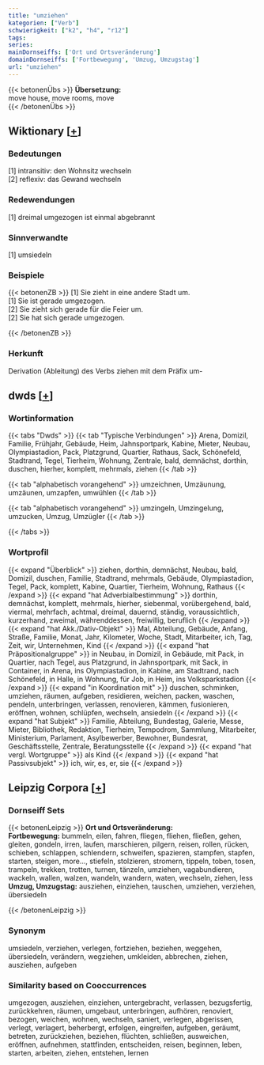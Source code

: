 ```yaml
---
title: "umziehen"
kategorien: ["Verb"]
schwierigkeit: ["k2", "h4", "r12"]
tags:
series:
mainDornseiffs: ['Ort und Ortsveränderung']
domainDornseiffs: ['Fortbewegung', 'Umzug, Umzugstag']
url: "umziehen"
---
```


{{< betonenÜbs >}}
**Übersetzung:**  
move house, move rooms, move  
{{< /betonenÜbs >}}

## Wiktionary [[+](https://de.wiktionary.org/wiki/umziehen)]

### Bedeutungen
[1] intransitiv: den Wohnsitz wechseln  
[2] reflexiv: das Gewand wechseln  

### Redewendungen
[1] dreimal umgezogen ist einmal abgebrannt  

### Sinnverwandte
[1] umsiedeln  

### Beispiele
{{< betonenZB >}}
[1] Sie zieht in eine andere Stadt um.  
[1] Sie ist gerade umgezogen.  
[2] Sie zieht sich gerade für die Feier um.  
[2] Sie hat sich gerade umgezogen.  

{{< /betonenZB >}}
### Herkunft
Derivation (Ableitung) des Verbs ziehen mit dem Präfix um-  



## dwds [[+](https://www.dwds.de/wb/umziehen)]

### Wortinformation
{{< tabs "Dwds" >}}
{{< tab "Typische Verbindungen" >}}
Arena, Domizil, Familie, Frühjahr, Gebäude, Heim, Jahnsportpark, Kabine, Mieter, Neubau, Olympiastadion, Pack, Platzgrund, Quartier, Rathaus, Sack, Schönefeld, Stadtrand, Tegel, Tierheim, Wohnung, Zentrale, bald, demnächst, dorthin, duschen, hierher, komplett, mehrmals, ziehen
{{< /tab >}}

{{< tab "alphabetisch vorangehend" >}}
umzeichnen, Umzäunung, umzäunen, umzapfen, umwühlen
{{< /tab >}}

{{< tab "alphabetisch vorangehend" >}}
umzingeln, Umzingelung, umzucken, Umzug, Umzügler
{{< /tab >}}

{{< /tabs >}}

### Wortprofil
{{< expand "Überblick" >}} ziehen, dorthin, demnächst, Neubau, bald, Domizil, duschen, Familie, Stadtrand, mehrmals, Gebäude, Olympiastadion, Tegel, Pack, komplett, Kabine, Quartier, Tierheim, Wohnung, Rathaus {{< /expand >}}
{{< expand "hat Adverbialbestimmung" >}} dorthin, demnächst, komplett, mehrmals, hierher, siebenmal, vorübergehend, bald, viermal, mehrfach, achtmal, dreimal, dauernd, ständig, voraussichtlich, kurzerhand, zweimal, währenddessen, freiwillig, beruflich {{< /expand >}}
{{< expand "hat Akk./Dativ-Objekt" >}} Mal, Abteilung, Gebäude, Anfang, Straße, Familie, Monat, Jahr, Kilometer, Woche, Stadt, Mitarbeiter, ich, Tag, Zeit, wir, Unternehmen, Kind {{< /expand >}}
{{< expand "hat Präpositionalgruppe" >}} in Neubau, in Domizil, in Gebäude, mit Pack, in Quartier, nach Tegel, aus Platzgrund, in Jahnsportpark, mit Sack, in Container, in Arena, ins Olympiastadion, in Kabine, am Stadtrand, nach Schönefeld, in Halle, in Wohnung, für Job, in Heim, ins Volksparkstadion {{< /expand >}}
{{< expand "in Koordination mit" >}} duschen, schminken, umziehen, räumen, aufgeben, residieren, weichen, packen, waschen, pendeln, unterbringen, verlassen, renovieren, kämmen, fusionieren, eröffnen, wohnen, schlüpfen, wechseln, ansiedeln {{< /expand >}}
{{< expand "hat Subjekt" >}} Familie, Abteilung, Bundestag, Galerie, Messe, Mieter, Bibliothek, Redaktion, Tierheim, Tempodrom, Sammlung, Mitarbeiter, Ministerium, Parlament, Asylbewerber, Bewohner, Bundesrat, Geschäftsstelle, Zentrale, Beratungsstelle {{< /expand >}}
{{< expand "hat vergl. Wortgruppe" >}} als Kind {{< /expand >}}
{{< expand "hat Passivsubjekt" >}} ich, wir, es, er, sie {{< /expand >}}

## Leipzig Corpora [[+](https://corpora.uni-leipzig.de/en/res?word=umziehen&corpusId=deu_newscrawl-public_2018)]

### Dornseiff Sets
{{< betonenLeipzig >}}
**Ort und Ortsveränderung:**  
**Fortbewegung:** bummeln, eilen, fahren, fliegen, fliehen, fließen, gehen, gleiten, gondeln, irren, laufen, marschieren, pilgern, reisen, rollen, rücken, schieben, schlappen, schlendern, schweifen, spazieren, stampfen, stapfen, starten, steigen, more..., stiefeln, stolzieren, stromern, tippeln, toben, tosen, trampeln, trekken, trotten, turnen, tänzeln, umziehen, vagabundieren, wackeln, wallen, walzen, wandeln, wandern, waten, wechseln, ziehen, less  
**Umzug, Umzugstag:** ausziehen, einziehen, tauschen, umziehen, verziehen, übersiedeln  

{{< /betonenLeipzig >}}

### Synonym
umsiedeln, verziehen, verlegen, fortziehen, beziehen, weggehen, übersiedeln, verändern, wegziehen, umkleiden, abbrechen, ziehen, ausziehen, aufgeben


### Similarity based on Cooccurrences
umgezogen, ausziehen, einziehen, untergebracht, verlassen, bezugsfertig, zurückkehren, räumen, umgebaut, unterbringen, aufhören, renoviert, bezogen, weichen, wohnen, wechseln, saniert, verlegen, abgerissen, verlegt, verlagert, beherbergt, erfolgen, eingreifen, aufgeben, geräumt, betreten, zurückziehen, beziehen, flüchten, schließen, ausweichen, eröffnen, aufnehmen, stattfinden, entscheiden, reisen, beginnen, leben, starten, arbeiten, ziehen, entstehen, lernen

